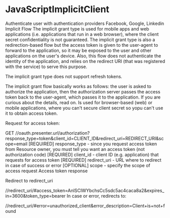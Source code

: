 # JavaScriptImplicitClient
Authenticate user with authentication providers Facebook, Google, Linkedin
Implicit Flow
The implicit grant type is used for mobile apps and web applications (i.e. applications that run in a web browser), where the client secret confidentiality is not guaranteed. The implicit grant type is also a redirection-based flow but the access token is given to the user-agent to forward to the application, so it may be exposed to the user and other applications on the user's device. Also, this flow does not authenticate the identity of the application, and relies on the redirect URI (that was registered with the service) to serve this purpose.

The implicit grant type does not support refresh tokens.

The implicit grant flow basically works as follows: the user is asked to authorize the application, then the authorization server passes the access token back to the user-agent, which passes it to the application. If you are curious about the details, read on.
Is used for browser-based (web) or mobile applications, where you can't secure client secret so yopu can't use it to obtain access token.

Request for access token:

GET //oauth.presenter.url/authorization?response_type=token&client_id=CLIENT_ID&redirect_uri=REDIRECT_URI&scope=email
[REQUIRED] response_type - since you request access token from Resource owner, you must tell you want an access token (not authorization code)
[REQUIRED] client_id - client ID (e.g. application) that requests for access token
[REQUIRED] redirect_uri - URL where to redirect in case of success or error
[OPTIONAL] scope - specify the scope of access request
Access token response

Redirect to redirect_uri

//redirect_uri/#access_token=AnlSCIWYbchsCc5sdc5ac4caca8a2&expires_in=3600&token_type=bearer
In case or error, redirects to:

//redirect_uri/#error=unauthorized_client&error_description=Client+is+not+found
